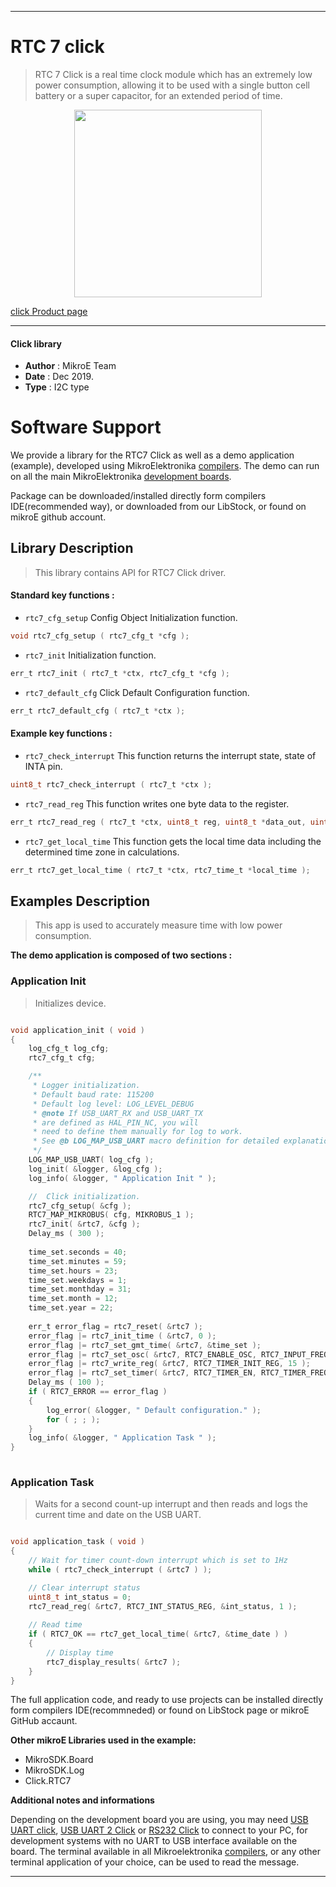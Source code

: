 
---
# RTC 7 click

> RTC 7 Click is a real time clock module which has an extremely low power consumption, allowing it to be used with a single button cell battery or a super capacitor, for an extended period of time. 

<p align="center">
  <img src="https://download.mikroe.com/images/click_for_ide/rtc7_click.png" height=300px>
</p>

[click Product page](https://www.mikroe.com/rtc-7-click)

---


#### Click library 

- **Author**        : MikroE Team
- **Date**          : Dec 2019.
- **Type**          : I2C type


# Software Support

We provide a library for the RTC7 Click 
as well as a demo application (example), developed using MikroElektronika 
[compilers](https://shop.mikroe.com/compilers). 
The demo can run on all the main MikroElektronika [development boards](https://shop.mikroe.com/development-boards).

Package can be downloaded/installed directly form compilers IDE(recommended way), or downloaded from our LibStock, or found on mikroE github account. 

## Library Description

> This library contains API for RTC7 Click driver.

#### Standard key functions :

- `rtc7_cfg_setup` Config Object Initialization function.
```c
void rtc7_cfg_setup ( rtc7_cfg_t *cfg ); 
```

- `rtc7_init` Initialization function.
```c
err_t rtc7_init ( rtc7_t *ctx, rtc7_cfg_t *cfg );
```

- `rtc7_default_cfg` Click Default Configuration function.
```c
err_t rtc7_default_cfg ( rtc7_t *ctx );
```

#### Example key functions :

- `rtc7_check_interrupt` This function returns the interrupt state, state of INTA pin.
```c
uint8_t rtc7_check_interrupt ( rtc7_t *ctx );
```

- `rtc7_read_reg` This function writes one byte data to the register.
```c
err_t rtc7_read_reg ( rtc7_t *ctx, uint8_t reg, uint8_t *data_out, uint8_t len );
```

- `rtc7_get_local_time` This function gets the local time data including the determined time zone in calculations.
```c
err_t rtc7_get_local_time ( rtc7_t *ctx, rtc7_time_t *local_time );
```

## Examples Description

> This app is used to accurately measure time with low power consumption.

**The demo application is composed of two sections :**

### Application Init 

> Initializes device.

```c

void application_init ( void )
{
    log_cfg_t log_cfg;
    rtc7_cfg_t cfg;

    /** 
     * Logger initialization.
     * Default baud rate: 115200
     * Default log level: LOG_LEVEL_DEBUG
     * @note If USB_UART_RX and USB_UART_TX 
     * are defined as HAL_PIN_NC, you will 
     * need to define them manually for log to work. 
     * See @b LOG_MAP_USB_UART macro definition for detailed explanation.
     */
    LOG_MAP_USB_UART( log_cfg );
    log_init( &logger, &log_cfg );
    log_info( &logger, " Application Init " );

    //  Click initialization.
    rtc7_cfg_setup( &cfg );
    RTC7_MAP_MIKROBUS( cfg, MIKROBUS_1 );
    rtc7_init( &rtc7, &cfg );
    Delay_ms ( 300 );
    
    time_set.seconds = 40;
    time_set.minutes = 59;
    time_set.hours = 23;
    time_set.weekdays = 1;
    time_set.monthday = 31;
    time_set.month = 12;
    time_set.year = 22;
    
    err_t error_flag = rtc7_reset( &rtc7 );
    error_flag |= rtc7_init_time ( &rtc7, 0 );
    error_flag |= rtc7_set_gmt_time( &rtc7, &time_set );
    error_flag |= rtc7_set_osc( &rtc7, RTC7_ENABLE_OSC, RTC7_INPUT_FREQ_32768HZ, RTC7_OUTPUT_FREQ_32768HZ );
    error_flag |= rtc7_write_reg( &rtc7, RTC7_TIMER_INIT_REG, 15 );
    error_flag |= rtc7_set_timer( &rtc7, RTC7_TIMER_EN, RTC7_TIMER_FREQ_16HZ );
    Delay_ms ( 100 );
    if ( RTC7_ERROR == error_flag )
    {
        log_error( &logger, " Default configuration." );
        for ( ; ; );
    }
    log_info( &logger, " Application Task " );
}
  
```

### Application Task

> Waits for a second count-up interrupt and then reads and logs the current time and date on the USB UART.

```c

void application_task ( void )
{
    // Wait for timer count-down interrupt which is set to 1Hz
    while ( rtc7_check_interrupt ( &rtc7 ) );

    // Clear interrupt status
    uint8_t int_status = 0;
    rtc7_read_reg( &rtc7, RTC7_INT_STATUS_REG, &int_status, 1 );
    
    // Read time
    if ( RTC7_OK == rtc7_get_local_time( &rtc7, &time_date ) )
    {
        // Display time
        rtc7_display_results( &rtc7 );
    }
}

```

The full application code, and ready to use projects can be  installed directly form compilers IDE(recommneded) or found on LibStock page or mikroE GitHub accaunt.

**Other mikroE Libraries used in the example:** 

- MikroSDK.Board
- MikroSDK.Log
- Click.RTC7

**Additional notes and informations**

Depending on the development board you are using, you may need 
[USB UART click](https://shop.mikroe.com/usb-uart-click), 
[USB UART 2 Click](https://shop.mikroe.com/usb-uart-2-click) or 
[RS232 Click](https://shop.mikroe.com/rs232-click) to connect to your PC, for 
development systems with no UART to USB interface available on the board. The 
terminal available in all Mikroelektronika 
[compilers](https://shop.mikroe.com/compilers), or any other terminal application 
of your choice, can be used to read the message.



---
